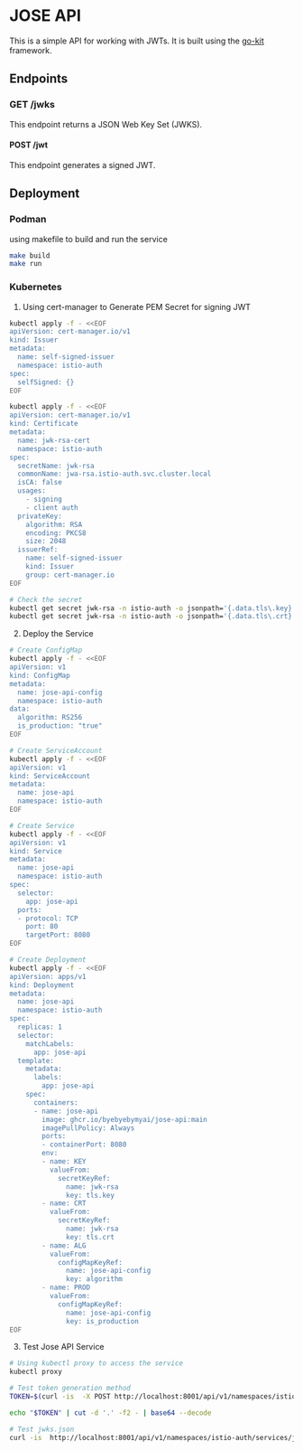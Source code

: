 # JOSE API

This is a simple API for working with JWTs. It is built using the [go-kit](https://github.com/go-kit/kit) framework.

## Endpoints

### GET /jwks

This endpoint returns a JSON Web Key Set (JWKS).

#### POST /jwt

This endpoint generates a signed JWT.

## Deployment

### Podman

using makefile to build and run the service

```bash
make build
make run
```

### Kubernetes

1. Using cert-manager to Generate PEM Secret for signing JWT

```bash
kubectl apply -f - <<EOF
apiVersion: cert-manager.io/v1
kind: Issuer
metadata:
  name: self-signed-issuer
  namespace: istio-auth
spec:
  selfSigned: {}
EOF

kubectl apply -f - <<EOF
apiVersion: cert-manager.io/v1
kind: Certificate
metadata:
  name: jwk-rsa-cert
  namespace: istio-auth
spec:
  secretName: jwk-rsa
  commonName: jwa-rsa.istio-auth.svc.cluster.local
  isCA: false
  usages:
    - signing
    - client auth
  privateKey:
    algorithm: RSA
    encoding: PKCS8
    size: 2048
  issuerRef:
    name: self-signed-issuer
    kind: Issuer
    group: cert-manager.io
EOF

# Check the secret
kubectl get secret jwk-rsa -n istio-auth -o jsonpath='{.data.tls\.key}' | base64 -d
kubectl get secret jwk-rsa -n istio-auth -o jsonpath='{.data.tls\.crt}' | base64 -d
```

2. Deploy the Service

```bash
# Create ConfigMap
kubectl apply -f - <<EOF
apiVersion: v1
kind: ConfigMap
metadata:
  name: jose-api-config
  namespace: istio-auth
data:
  algorithm: RS256
  is_production: "true"
EOF
```

```bash
# Create ServiceAccount
kubectl apply -f - <<EOF
apiVersion: v1
kind: ServiceAccount
metadata:
  name: jose-api
  namespace: istio-auth
EOF
```

```bash
# Create Service
kubectl apply -f - <<EOF
apiVersion: v1
kind: Service
metadata:
  name: jose-api
  namespace: istio-auth
spec:
  selector:
    app: jose-api
  ports:
  - protocol: TCP
    port: 80
    targetPort: 8080
EOF
```

```bash
# Create Deployment
kubectl apply -f - <<EOF
apiVersion: apps/v1
kind: Deployment
metadata:
  name: jose-api
  namespace: istio-auth
spec:
  replicas: 1
  selector:
    matchLabels:
      app: jose-api
  template:
    metadata:
      labels:
        app: jose-api
    spec:
      containers:
      - name: jose-api
        image: ghcr.io/byebyebymyai/jose-api:main
        imagePullPolicy: Always
        ports:
        - containerPort: 8080
        env:
        - name: KEY
          valueFrom:
            secretKeyRef:
              name: jwk-rsa
              key: tls.key
        - name: CRT
          valueFrom:
            secretKeyRef:
              name: jwk-rsa
              key: tls.crt
        - name: ALG
          valueFrom:
            configMapKeyRef:
              name: jose-api-config
              key: algorithm
        - name: PROD
          valueFrom:
            configMapKeyRef:
              name: jose-api-config
              key: is_production
EOF
```

3. Test Jose API Service

```bash
# Using kubectl proxy to access the service
kubectl proxy

# Test token generation method
TOKEN=$(curl -is  -X POST http://localhost:8001/api/v1/namespaces/istio-auth/services/jose-api:80/proxy/jwt -H "Content-Type: application/json" -d '{"username": "test"}' | grep Authorization: | awk '{print $3}')

echo "$TOKEN" | cut -d '.' -f2 - | base64 --decode

# Test jwks.json
curl -is  http://localhost:8001/api/v1/namespaces/istio-auth/services/jose-api:80/proxy/jwks.json
```
